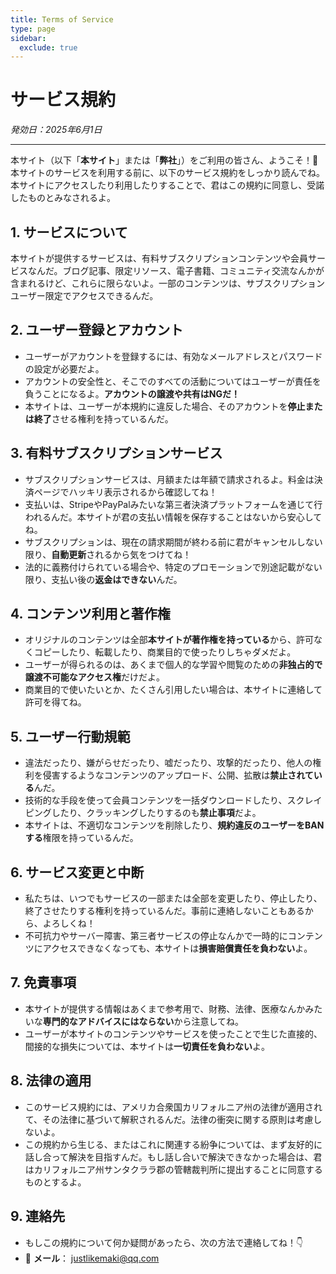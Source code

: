 ```yaml
---
title: Terms of Service
type: page
sidebar:
  exclude: true
---
```

# サービス規約

*発効日：2025年6月1日*

---

本サイト（以下「**本サイト**」または「**弊社**」）をご利用の皆さん、ようこそ！👋 本サイトのサービスを利用する前に、以下のサービス規約をしっかり読んでね。本サイトにアクセスしたり利用したりすることで、君はこの規約に同意し、受諾したものとみなされるよ。

## 1. サービスについて
本サイトが提供するサービスは、有料サブスクリプションコンテンツや会員サービスなんだ。ブログ記事、限定リソース、電子書籍、コミュニティ交流なんかが含まれるけど、これらに限らないよ。一部のコンテンツは、サブスクリプションユーザー限定でアクセスできるんだ。

## 2. ユーザー登録とアカウント
- ユーザーがアカウントを登録するには、有効なメールアドレスとパスワードの設定が必要だよ。
- アカウントの安全性と、そこでのすべての活動についてはユーザーが責任を負うことになるよ。**アカウントの譲渡や共有はNGだ！**
- 本サイトは、ユーザーが本規約に違反した場合、そのアカウントを**停止または終了**させる権利を持っているんだ。

## 3. 有料サブスクリプションサービス
- サブスクリプションサービスは、月額または年額で請求されるよ。料金は決済ページでハッキリ表示されるから確認してね！
- 支払いは、StripeやPayPalみたいな第三者決済プラットフォームを通じて行われるんだ。本サイトが君の支払い情報を保存することはないから安心してね。
- サブスクリプションは、現在の請求期間が終わる前に君がキャンセルしない限り、**自動更新**されるから気をつけてね！
- 法的に義務付けられている場合や、特定のプロモーションで別途記載がない限り、支払い後の**返金はできない**んだ。

## 4. コンテンツ利用と著作権
- オリジナルのコンテンツは全部**本サイトが著作権を持っている**から、許可なくコピーしたり、転載したり、商業目的で使ったりしちゃダメだよ。
- ユーザーが得られるのは、あくまで個人的な学習や閲覧のための**非独占的で譲渡不可能なアクセス権**だけだよ。
- 商業目的で使いたいとか、たくさん引用したい場合は、本サイトに連絡して許可を得てね。

## 5. ユーザー行動規範
- 違法だったり、嫌がらせだったり、嘘だったり、攻撃的だったり、他人の権利を侵害するようなコンテンツのアップロード、公開、拡散は**禁止されている**んだ。
- 技術的な手段を使って会員コンテンツを一括ダウンロードしたり、スクレイピングしたり、クラッキングしたりするのも**禁止事項**だよ。
- 本サイトは、不適切なコンテンツを削除したり、**規約違反のユーザーをBANする**権限を持っているんだ。

## 6. サービス変更と中断
- 私たちは、いつでもサービスの一部または全部を変更したり、停止したり、終了させたりする権利を持っているんだ。事前に連絡しないこともあるから、よろしくね！
- 不可抗力やサーバー障害、第三者サービスの停止なんかで一時的にコンテンツにアクセスできなくなっても、本サイトは**損害賠償責任を負わない**よ。

## 7. 免責事項
- 本サイトが提供する情報はあくまで参考用で、財務、法律、医療なんかみたいな**専門的なアドバイスにはならない**から注意してね。
- ユーザーが本サイトのコンテンツやサービスを使ったことで生じた直接的、間接的な損失については、本サイトは**一切責任を負わない**よ。

## 8. 法律の適用
- このサービス規約には、アメリカ合衆国カリフォルニア州の法律が適用されて、その法律に基づいて解釈されるんだ。法律の衝突に関する原則は考慮しないよ。
- この規約から生じる、またはこれに関連する紛争については、まず友好的に話し合って解決を目指すんだ。もし話し合いで解決できなかった場合は、君はカリフォルニア州サンタクララ郡の管轄裁判所に提出することに同意するものとするよ。

## 9. 連絡先
- もしこの規約について何か疑問があったら、次の方法で連絡してね！👇
- 📧 **メール**： [justlikemaki@qq.com](mailto:justlikemaki@qq.com)